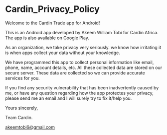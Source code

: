 # Cardin_Privacy_Policy

Welcome to the Cardin Trade app for Android!

This is an Android app developed by Akeem William Tobi for Cardin Africa. The app is also available on Google Play.

As an organization, we take privacy very seriously. we know how irritating it is when apps collect your data without your knowledge.

We have programmed this app to collect personal information like email, phone, name, account details, etc. All these collected data are stored on our secure server. These data are collected so we can provide accurate services for you.

If you find any security vulnerability that has been inadvertently caused by me, or have any question regarding how the app protectes your privacy, please send me an email and I will surely try to fix it/help you.

Yours sincerely,

Team Cardin.

akeemtobi6@gmail.com
